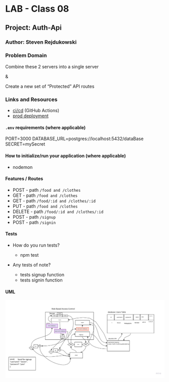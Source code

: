 # LAB - Class 08

## Project: Auth-Api

### Author: Steven Rejdukowski

### Problem Domain

Combine these 2 servers into a single server

&

Create a new set of “Protected” API routes
  

### Links and Resources

- [ci/cd](https://github.com/stevenrej/auth-api/actions) (GitHub Actions)
- [prod deployment](https://auth-api-85p8.onrender.com/)



#### `.env` requirements (where applicable)

PORT=3000
DATABASE_URL=postgres://localhost:5432/dataBase
SECRET=mySecret


#### How to initialize/run your application (where applicable)

- nodemon

#### Features / Routes


- POST - path `/food and /clothes`
- GET - path `/food and /clothes`
- GET - path `/food/:id and /clothes/:id`
- PUT - path `/food and /clothes`
- DELETE - path `/food/:id and /clothes/:id`
- POST - path `/signup`
- POST - path `/signin`

#### Tests

- How do you run tests?
  - npm test

- Any tests of note?
  - tests signup function
  - tests signin function


#### UML

![UML](class8lab.jpeg)